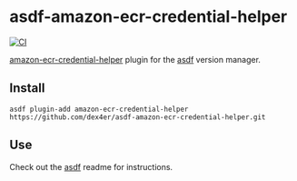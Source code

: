 # asdf-amazon-ecr-credential-helper

[![CI](https://github.com/dex4er/asdf-amazon-ecr-credential-helper/actions/workflows/ci.yml/badge.svg)](https://github.com/dex4er/asdf-amazon-ecr-credential-helper/actions/workflows/ci.yml)

[amazon-ecr-credential-helper](https://github.com/awslabs/amazon-ecr-credential-helper) plugin for the [asdf](https://github.com/asdf-vm/asdf) version manager.

## Install

```shell
asdf plugin-add amazon-ecr-credential-helper https://github.com/dex4er/asdf-amazon-ecr-credential-helper.git
```

## Use

Check out the [asdf](https://github.com/asdf-vm/asdf) readme for instructions.
